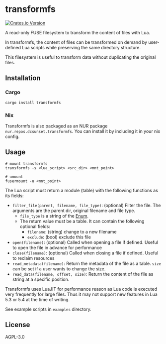 # transformfs

[![Crates.io Version](https://img.shields.io/crates/v/transformfs)](https://crates.io/crates/transformfs)

A read-only FUSE filesystem to transform the content of files with Lua.

In transformfs, the content of files can be transformed on demand by user-defined Lua scripts
while preserving the same directory structure.

This filesystem is useful to transform data without duplicating the original files.

## Installation

### Cargo

```shell
cargo install transformfs
```

### Nix

Transformfs is also packaged as an NUR package `nur.repos.dcsunset.transformfs`.
You can install it by including it in your nix config.



## Usage

``` shell
# mount transformfs
transformfs -s <lua_script> <src_dir> <mnt_point>

# umount
fusermount -u <mnt_point>
```

The Lua script must return a module (table) with the following functions as its fields:
- `filter_file(parent, filename, file_type)`: (optional) Filter the file. The arguments are the parent dir, original filename and file type.
  - `file_type` is a string of the [Enum](https://docs.rs/fuser/latest/fuser/enum.FileType.html).
  - The return value must be a table. It can contain the following optional fields:
    - `filename`: (string) change to a new filename
    - `exclude`: (bool) exclude this file
- `open(filename)`: (optional) Called when opening a file if defined. Useful to open the file in advance for performance
- `close(filename)`: (optional) Called when closing a file if defined. Useful to reclaim resources
- `read_metadata(filename)`: Return the metadata of the file as a table. `size` can be set if a user wants to change the size.
- `read_data(filename, offset, size)`: Return the content of the file as string at a specific position.

Transformfs uses LuaJIT for performance reason as Lua code is executed very frequently for large files.
Thus it may not support new features in Lua 5.3 or 5.4 at the time of writing.

See example scripts in `examples` directory.


## License

AGPL-3.0

